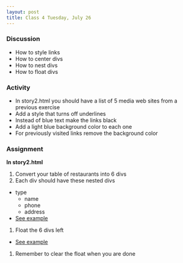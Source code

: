 ```yaml
---
layout: post
title: Class 4 Tuesday, July 26
---
```


### Discussion

* How to style links
* How to center divs
* How to nest divs
* How to float divs

### Activity

* In story2.html you should have a list of 5 media web sites from a previous exercise
* Add a style that turns off underlines
* Instead of blue text make the links black
* Add a light blue background color to each one
* For previously visited links remove the background color

### Assignment

**In story2.html**

1. Convert your table of restaurants into 6 divs
1. Each div should have these nested divs
  * type
	* name
	* phone
	* address
  * [See example](/codecamp/resources/class4_example1.png)
1. Float the 6 divs left
  * [See example](/codecamp/resources/class4_example2.png)
1. Remember to clear the float when you are done

